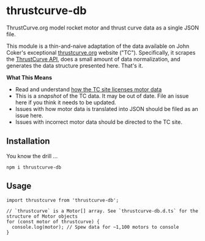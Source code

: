 # thrustcurve-db

ThrustCurve.org model rocket motor and thrust curve data as a single JSON file.

This module is a thin-and-naive adaptation of the data available on John Coker's
exceptional [thrustcurve.org](https://thrustcurve.org) website ("TC").  Specifically,
it scrapes the [ThrustCurve API](https://www.thrustcurve.org/info/api.html),
does a small amount of data normalization, and generates the data structure
presented here.  That's it.

**What This Means**

* Read and understand [how the TC site licenses motor
data](https://www.thrustcurve.org/info/contribute.html#license)
* This is a *snapshot* of the TC data.  It may be out of date.  File an issue
here if you think it needs to be updated.
* Issues with how motor data is translated into JSON should be filed as an issue here.
* Issues with incorrect motor data should be directed to the TC site.

## Installation

You know the drill ...

```
npm i thrustcurve-db
```

## Usage

```
import thrustcurve from 'thrustcurve-db';

// `thrustcurve` is a Motor[] array. See `thrustcurve-db.d.ts` for the structure of Motor objects
for (const motor of thrustcurve) {
  console.log(motor); // Spew data for ~1,100 motors to console
}
```
